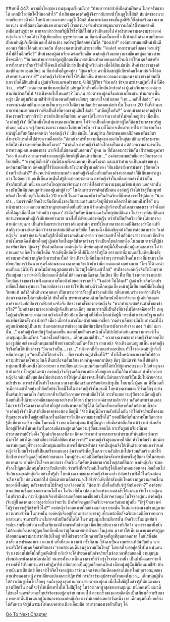 ##บทที่ 447: ความยิ่งใหญ่ของงานชุมนุมเซียนมังกร
“ท่านอาจารย์กำลังปิดด่านฝึกตน ไม่อาจรับแขกได้ หากมีเรื่องอันใดให้บอกข้าไว้”
น้ำเสียงขององค์หญิงจิงราวกับสายน้ำในฤดูใบไม้ผลิ
นัยน์ตาของนางราบเรียบราวผิวน้ำ ใบหน้าขาวงดงามราวฤดูใบไม้ผลิ ทั้งอาภรณ์ของชนชั้นสูงสีฟ้าก็ยิ่งส่งเสริมความงามของนาง ภายใต้แสงมืดหม่นของยามราตรี ผิวของนางส่องประกายนุ่มนวลราวผลึกไร้ซึ่งรอยตำหนิ เหมือนเช่นรูปวาด
หากจะกล่าวว่าสตรีผู้นี้ไร้ซึ่งที่ติก็ไม่นับว่าเกินเลยไป
คำอธิบายความงดงามขององค์หญิงจิงอาจเรียกได้ว่าไร้ผู้เทียบเคียง
บุรุษหลายคน ณ ที่แห่งนั้นกลั้นหายใจ ฝีเท้าชะงักค้าง ยามที่สบตากับองค์หญิงจิงก็พลันหลบไปด้านข้าง อดที่จะรู้สึกด้อยค่าไม่ได้
“น้องเก้า!”
องค์ชายสามเผยสีหน้ายินดีออกมา พี่น้องได้กลับมาเจอกัน ทั้งสองมองหน้ากันด้วยรอยยิ้ม
“จิงเอ๋อร์ อาการบาดเจ็บของ ‘ตาแก่ซู่’ ยังไม่ดีขึ้นอีกหรือ?”
สีหน้าของผู้เฒ่าเจียงเคร่งเครียดขึ้น
องค์หญิงจิงเผยความขมขื่นหดหู่ออกมา ส่ายศีรษะเล็กๆ “วันก่อนท่านอาจารย์ถูกผู้ฝึกตนขั้นนายเหนือแท้หลายคนลอบโจมตี ทำให้บาดเจ็บสาหัส การที่สามารถรักษาชีวิตไว้ได้จนถึงบัดนี้นับว่าเป็นปาฏิหาริย์แล้ว
เมื่อได้ยินเช่นนั้น
สีหน้าของราชวงศ์สมบัตินภาและคนอื่นๆ ณ ที่แห่งนั้นก็ดูหดหู่ลง
“ผู้เฒ่าเจียง ครานี้มีแขกผู้มีเกียรติคนใดมากันจึงได้ขอเข้าพบท่านอาจารย์?”
องค์หญิงจิงรักษาจิตใจให้เยือกเย็น สายตากวาดมองกลุ่มคนจากราชวงศ์สมบัตินภา
เมื่อได้ยินเช่นนั้น ผู้เฒ่าเจียงและองค์ชายสามจึงมีปฏิกิริยา
“น้องเก้า ข้าจะแนะนำคนผู้หนึ่งให้ นี่คือจ้าว... เพ้ย!”
องค์ชายสามเพียงผายมือไป เอ่ยพูดไปครึ่งหนึ่งก็พลันอ้าปากค้าง
ผู้เฒ่าเจียงและองค์ชายสามหันตัวกลับไป จ้าวเฟิงหายไปไหนแล้ว?
ไม่นาน
สายตาของผู้คนจึงมองลงเบื้องล่าง
ท่ามกลางพื้นหญ้า
เด็กหนุ่มเรือนผมสีฟ้ากำลังนอนหลับอย่างเงียบๆ ลมหายใจสม่ำเสมอ
“เขา... หลับไปแล้ว!”
คนจากราชวงศ์สมบัตินภาอุทานขึ้นเบาๆ ทว่าไม่คิดว่าแปลกประหลาดแต่อย่างใด
ในเวลา 20 วันที่ผ่านมา อาการนอนมากของจ้าวเฟิงเป็นสิ่งที่พวกเขาคุ้นชินไปแล้ว
“เขาคือผู้ใดกัน?”
ฉากหน้าขององค์หญิงจิงยังคงราบเรียบราวผิวน้ำ ทว่าน้ำเสียงเย็นเยียบ คาดเดาได้ไม่ยากว่านางกำลังไม่พอใจอยู่บ้าง
เมื่อเห็น ‘องค์หญิงจิง’ ที่เป็นหนึ่งในตำนานของแคว้นเมฆา ไม่ว่าจะเป็นเด็กหนุ่มสาวผู้ใดก็ต้องเข้ามาสรรเสริญเยินยอ แม้นางจะรู้สึกกระวนกระวายและไม่สบายใจนัก ทว่านางก็ไม่อาจเสียมารยาทได้
ทว่าแขกเบื้องหน้าผู้นี้กลับหลับลงต่อหน้า ‘องค์หญิงจิง’ เสียเช่นนั้น
ในหมู่บ้าน
สีหน้าของยอดฝีมือของพันธมิตรสังหารมังกรเต็มไปด้วยความอึ้งตะลึง
“ต่อหน้าสตรีที่งดงามที่สุดของแคว้นใหญ่สมบัตินภายังสามารถหลับได้ เพิ่งจะเคยเห็นเป็นครั้งแรก”
“น่าสนใจ องค์หญิงจิงต้องโกรธเป็นแน่ แต่ด้วยความสามารถในการควบคุมตนเองของนาง นางจึงไม่ได้แสดงมันออกมา”
ผู้คน ณ ที่นั้นลอบกระซิบกัน เฝ้ารอชมดูละคร
“เอ่อ น้องเก้า สถานการณ์ของแขกผู้มีเกียรติผู้นี้ค่อนข้างพิเศษ...”
องค์ชายสามแย้มยิ้มกระอักกระอวล รีบเอ่ยขึ้น
“ ‘แขกผู้มีเกียรติ’ เช่นนี้น้องเพิ่งจะเคยพบเป็นครั้งแรก และแม้ว่าท่านจะเป็นองค์ชายแห่งแคว้นสมบัตินภา แต่คนผู้ที่ไร้ซึ่งแหล่งที่มายังนำมาที่ฐานหลักของ ‘พันธมิตรสังหารมังกร’ รู้สึกพอใจบ้างหรือยังเล่า?”
ชัดเจนว่าด้วยสถานะแล้ว องค์หญิงจิงเมื่อเทียบกับองค์ชายสามแล้วก็มีเพียงแต่จะสูงกว่า ไม่ด้อยกว่า
คนที่เห็นภาพนั้นไม่รู้สึกแปลกประหลาด
องค์หญิงจิงในอดีตอาจกล่าวได้ว่าเป็นอัจฉริยะอันดับหนึ่งของแคว้นใหญ่อาณาจักรนภา กระทั่งได้เข้าร่วมงานชุมนุมเซียนมังกร
นอกจากนั้น นางยังเป็นศิษย์คนสุดท้ายของผู้เฒ่าซู่ด้วย”
ในด้านพรสวรรค์พลังฝึกตน องค์หญิงจิงได้เข้าสู่ขั้นมนุษย์แท้แล้วโดยที่อายุยังไม่ทันถึง 20 ขวบปี ในแคว้นเมฆานับว่าเป็นอัจฉริยะที่มีพรสวรรค์ไร้คู่ต่อกร
“น้องเก้า... น้องจ้าวคืออัจฉริยะอันดับหนึ่งของสิบสามแคว้นและคือผู้ที่ช่วยเหลือเราให้หลบหนีมาได้”
บนหน้าผากขององค์ชายสามปรากฏหยาดเหงื่อเย็นเยียบ
แม้ว่าองค์หญิงจิงจะเป็นน้องสาวของเขา ทว่าตั้งแต่เด็กได้ถูกเลือกโดย ‘ตำหนักวายุนภา’ สำนักอันดับหนึ่งแห่งแคว้นใหญ่สมบัตินภา
ในราชวงศ์สมบัตินภา สถานะขององค์หญิงจิงพิเศษอย่างมาก
นางไม่ใช่เพียงแค่องค์หญิง ทว่ายังเป็นอัจฉริยะที่หาได้ยากของตำหนักวายุนภา เป็นตัวเชื่อมระหว่างราชวงศ์และสำนัก
กระทั่งในสายตาของยอดฝีมือของสำนัก แซ่ที่สำคัญของนางยังเหนือกว่าราชาแห่งสมบัตินภาเสียอีก ในยามนี้ เมื่อเผชิญหน้ากับการสอบถามของ ‘องค์หญิงจิง’ องค์ชายสามจึงพลันรู้สึกได้ถึงแรงกดดันมหาศาล จากความเข้าใจในตัวน้องสาวของเขา อีกฝ่ายกำลังโกรธเคืองไม่พอใจอยู่
ผู้เฒ่าเจียงในชุดสีน้ำตาลข้างๆ ร่างเปียกโชกด้วยเหงื่อ
ในสถานการณ์ที่ผู้นำของพันธมิตร ‘ผู้เฒ่าซู่’ ปิดด่านฝึกตน องค์หญิงจิง ศิษย์คนสุดท้ายผู้นี้ก็เป็นเหมือนผู้แทนของเขา
ไม่ว่าภายนอกจะเกิดเรื่องอันใดขึ้น จ้าวเฟิงที่หลับใหลไปก็ไม่อาจรับรู้ได้
ตราบเท่าที่ภายนอกไม่เกิดเสียงดังอย่างมากหรือปรากฏจิตสังหารเข้ามาใกล้ จ้าวเฟิงจะไม่ตื่นขึ้นมาง่ายๆ
การหลับใหลในช่วงที่ผ่านมา เมื่อเทียบกับการวิวัฒนาการครั้งก่อนของดวงตาเทพเจ้าแล้วนับว่ามีความแตกต่างอย่างมาก
“ใครก็ได้ มานำคนกับแมวนี่ไปขัง หากไม่มีคำอนุญาตของข้า ไม่ว่าผู้ใดก็ห้ามเข้าใกล้”
ท่าทีขององค์หญิงจิงยังเงียบราบเรียบนุ่มนวล ทว่าคำสั่งที่เอ่ยออกไปเต็มไปด้วยความเด็ดขาด
สิ้นเสียง
ฟึ่บ ฟึ่บ ฟึ่บ
ร่างหลายร่างพุ่งเข้าโอบล้อมร่างของจ้าวเฟิงและแมวขโมยตัวน้อยอย่างรวดเร็ว
“จิงเอ๋อร์ ไม่ได้นะ!”
ผู้เฒ่าเจียงสีหน้าแปรเปลี่ยนไปอย่างรุนแรง รีบเอ่ยขัดขวาง
เขาเข้าใจเป็นอย่างดีว่าเด็กหนุ่มเบื้องหน้าผู้นี้เป็นยอดฝีมือในขั้นผู้วิเศษแท้ พลังลึกล้ำเกินจะคาดเดา
เป็นเพราะว่ากำลังอยู่ในช่วงหลับลึก กลิ่นอายบนร่างของจ้าวเฟิงจึงอ่อนจางลงจนไม่อาจสัมผัสได้
ทันใดนั้น บรรยากาศรอบด้านก็พลันหนักอึ้งเลวร้ายลง
ผู้เฒ่าเจียงและองค์ชายสามปกป้องจ้าวเฟิงอย่างจริงจัง ขัดขวางคำสั่งขององค์หญิงจิง
“พวกท่านจะต่อต้านคำสั่งของข้าหรือ?”
ใบหน้างดงามขององค์หญิงจิงเย็นชาลงเล็กๆ สถานการณ์นี้เป็นสิ่งที่นางไม่ได้คาดคิดเอาไว้
เหตุใดผู้เฒ่าเจียงและองค์ชายสามจึงต้องไปปกป้องเด็กหนุ่มที่มีที่มาไม่แน่ชัดผู้นี้ กระทั่งนำเขามายังฐานหลักของพันธมิตรสังหารมังกร?
เมี้ยว เมี้ยว!
แมวขโมยตัวน้อยแยกเขี้ยว วาดกรงเล็บของมันไปมาขณะที่นั่งอยู่บนตัวของผู้เป็นนาย สังเกตสถานการณ์ของสมาชิกพันธมิตรสังหารมังกรอย่างจองหอง
“เพ้ย! แมวนั่น...”
องค์หญิงจิงพลันรู้สึกคุ้นเคยขึ้น
แมวขโมยตัวตรงหน้านั้นได้ปะติปะต่อกับเศษความทรงจำในงานชุมนุมเซียนมังกร
“แมวขโมยตัวน้อย... เด็กหนุ่มผมสีฟ้า...”
ดวงตางดงามขององค์หญิงจิงกลอกไปมองรูปลักษณ์ของเด็กหนุ่มผมสีฟ้าอย่างละเอียดเป็นครั้งแรก
ก่อนหน้า
จ้าวเฟิงนอนอยู่บนพื้น องค์หญิงจิงจึงเห็นได้เพียงลางๆ
“มิคาดว่าเป็น... เขา...”
หลังจากที่สังเกตอย่างละเอียด หัวใจขององค์หญิงจิงก็พลันกระตุบวูบ
“แต่เป็นไปได้อย่างไร... ที่เขาจะปรากฏตัวขึ้นที่นี่?”
ทั่วทั้งใบหน้าของนางเต็มไปด้วยความประหลาดใจและยินดี ตื่นตะลึงจนสิ้นเสียง เอ่ยคำพูดออกมาติดๆ ขัดๆ นัยน์ตาจับจ้องไปยังเด็กหนุ่มผมฟ้าที่นอนนิ่งไม่ละสายตา
การเปลี่ยนแปลงแบบพลิกตลบนี้ได้ทำให้ผู้คนรอบๆ มองไปอย่างงุนงง อ้าปากค้าง
ชั่วครู่ก่อนหน้า องค์หญิงจิงยังขุ่นเคืองจนหน้าเกร็งอยู่เลย
แต่ไม่กี่วินาทีต่อมา ท่าทีขององค์หญิงจิงกลับเปลี่ยนแปลงไปอย่างมาก ทำให้ผู้คนไม่อาจตามได้ทัน
มีคำบอกว่าสตรีนั้นเต็มไปด้วยความแปรปรวน การเข้าไปในหัวใจของพวกนางเหมือนเช่นการร้อยด้ายเข้ารูเข็ม
ในยามนี้ ผู้คน ณ ที่นั้นอดที่จะมีความเข้าใจอย่างล้ำลึกกับประโยคนี้ไม่ได้
องค์หญิงจิงในยามนี้ ใบหน้างดงามแดงก่ำขึ้นเล็กๆ อย่างตื่นเต้นประหลาดใจ สีหน้ายากที่จะปิดบังความเคารพนับถือไว้ได้ กระทั่งเผยความรู้สึกของเด็กหญิงตัวน้อยที่เต็มไปด้วยความชื่นชมออกมาอย่างหาได้ยาก
ปากขององค์ชายสามอ้ากว้าง พลันค้นพบว่าตนเองไม่อาจเข้าใจน้องสาวคนที่เก้าที่อยู่ด้วยกันมาหลายปีผู้นี้ได้
นี่เป็นครั้งแรกที่เขาเห็นสีหน้าแบบนี้ของ ‘องค์หญิงจิง’ เห็นท่าทีเอียงอายของน้องเล็กผู้นี้
“จ้าวเฟิงผู้นี้มีความลับอันใดกัน ทำให้อัจฉริยะที่งดงามที่สุดของแคว้นใหญ่สมบัตินภาในอดีตกระทั่งเกิดความชมชอบขึ้นได้”
ยอดฝีมือที่เห็นภาพนั้นเกิดความรู้สึกที่ยากจะอธิบายขึ้น
ในยามนี้ ร่างของเด็กหนุ่มผมฟ้าผู้นั้นดูราวกับมีเสน่ห์ลึกลับ แม้ว่าจะกำลังหลับลึกอยู่ก็ได้ทำให้เทพธิดาในความคิดของผู้คนเกิดความรู้สึกชมชอบได้
กระทั่งผู้เฒ่าเจียงที่มากประสบการณ์ยังนิ่งอึ้ง
“ผู้เฒ่าเจียงและพี่สาม มิคาดว่าพวกท่านจะสามารถนำเขามาที่พันธมิตรสังหารมังกรได้ อย่าได้บอกข้าเชียวว่านี่คือลิขิตแห่งสวรรค์?”
องค์หญิงจิงสูดลมหายใจลึก หัวใจเต้นรัว นัยน์ตางดงามหยุดอยู่ที่ร่างของเด็กหนุ่มผมฟ้าแทบจะไม่กระพริบตา
จากนั้นผู้คนจึงได้เห็นด้วยตาตนเองว่าองค์หญิงจิงไม่สนใจร่างที่เป็นสตรีของตนเอง อุ้มจ้าวเฟิงที่อยู่ในสภาวะหลับลึกเข้าไปพร้อมกับสร้างเปลให้อีกฝ่าย กระทั่งดูแลอีกฝ่ายด้วยตนเอง
ในหมู่บ้าน
ยอดฝีมือพันธมิตรสังหารมังกรเริ่มรู้สึกสงสัยในสายตาของตนเอง
เทพธิดาในใจของพวกเขา อัจฉริยะอันดับหนึ่งของแคว้นใหญ่สมบัตินภา องค์หญิงจิง จะลดตัวลงไปดูแลเด็กหนุ่มในช่วงวัยเดียวกัน
จ้าวเฟิงที่กำลังหลับใหลรับรู้ได้ถึงกลิ่นหอมอ่อนจาง มือเลื่อนไปจับก้นขององค์หญิงจิง อย่างไม่รู้ตัว
ใบหน้างดงามขององค์หญิงจิงแดงก่ำ ปล่อยจ้าวเฟิงไว้ในห้องก่อนจะรีบจากไป
ก่อนจะออกไป
นัยน์ตาของเด็กสาวมองไปยังจ้าวเฟิงที่กำลังหลับใหลปรากฏความอ่อนโยนและคลั่งไคล้อยู่
หลังจากผ่านไปชั่วครู่ นางจึงออกไป
“น้องเก้า เมื่อใดกันที่เจ้ารู้จักน้องจ้าว?”
องค์ชายสามเอ่ยถามขึ้นอย่างอดรนทนไม่ไหว
ในวินาทีนั้น เปลวเพลิงแห่งความสงสัยได้แผดเผาจิตใจของผู้คนในบริเวณนั้น กระทั่งผู้เฒ่าเจียงยังมีความเคลือบแคลงขึ้นอย่างไม่อาจควบคุม
ในใจของผู้คน องค์หญิงเจียงผู้นี้หลงตนเองว่าสูงส่งยิ่งกว่าตะวัน มีหรือที่จะดูแลอัจฉริยะจากแคว้นเมฆาผู้หนึ่ง
“ข้ารู้จักเขา แต่ไม่รู้ว่าเขาจะรู้จักข้าหรือไม่?”
องค์หญิงจิงถอนหายใจอย่างแผ่วเบา
ยามนั้น
ในสมองของนางปรากฏภาพความทรงจำขึ้น
ในภาพนั้น
องค์หญิงจิงอยู่ที่ลานประลองชางกู่ เบื้องหน้าคืออัจฉริยะยอดฝีมือจากหลากหลายแดน จนกระทั่งนางไม่อาจนับเป็นอันใดได้
ในงานชุมนุมเซียนมังกรนั้น อัจฉริยะขั้นมนุษย์แท้ระดับแรกเริ่มอย่างนางเป็นเพียงแค่ตัวตนระดับล่างสุด
เมื่อเทียบกับดวงดาวที่เจิดจ้า นางธรรมดายิ่งนัก ไม่ต้องเอ่ยถึงเหล่าผู้ถูกเลือกที่เหนือกว่าผู้อื่นหลายเท่าตัวเลย ในฝูงชน นางทำได้เพียงแหงนมองห้าผู้ถูกเลือกแสดงความสามารถอันยิ่งใหญ่ ทำให้ช่วงเวลานั้นกลายเป็นจุดที่สูงที่สุดตลอดกาล
โดยไร้ซึ่งข้อสงสัย
การประลองแรก นางแพ้
ครั้งที่สอง นางแพ้
ครั้งที่สาม ก็ยังคงเป็นความพ่ายแพ้อันยับเยิน
นางกระทั่งได้รับบาดเจ็บสาหัสกลาง ‘รอบห้าแดนดิ้นรนสู่ความเป็นใหญ่’ ไม่อาจที่จะต่อสู้ต่อไปได้
แน่นอนว่า
นางย่อมไม่เต็มใจที่ถูกตัดสิทธิ์ หวังว่าจะได้ประลองกับอัจฉริยะในช่วงเวลาที่สุดยอดนี้
งานชุมนุมเซียนมังกรยังคงดำเนินต่อไป
จนกระทั่งนางเห็นดวงดาวที่สว่างรุ่งโรจน์ดวงหนึ่ง เป็นม้ามืดและราชาที่ทรงพลังไร้เทียมทาน สร้างปาฏิหาริย์ กลับกลายเป็นผู้ถูกเลือกคนใหม่
เด็กหนุ่มผู้นั้นมีเรือนผมสีฟ้า ข้างกายมีแมวเป็นสัตว์เลี้ยง ทำให้จิตใจของผู้ชมเร่าร้อน เจตจำนงอันเดือดพล่านได้เผาไหม้ทุกซอกมุมของลานประลองชางกู่
การเปลี่ยนแปลงและปาฏิหาริย์ การก้าวข้ามอุปสรรคทั้งหมดทั้งมวล... เด็กหนุ่มผู้นั้นได้ก้าวเดินสูงขึ้นไปเรื่อยๆ จนถึงจุดสูงสุดท่ามกลางสายตาของผู้คน
เมื่อใดไม่มีผู้ใดล่วงรู้ที่นัยน์ตาของนางเปียกชื้น อดที่จะร่ำไห้เพื่อเขาไม่ได้
ไม่มีผู้ใดรู้
ในช่วงเวลาสูงสุดของงานชุมนุม หนึ่งคนหนึ่งแมวนี้ได้ชนะใจและเสียงตะโกนร่ำร้องของผู้คนจำนวนมากไป
ความเร็วของความคิดนั้นเป็นเพียงเสี้ยวพริบตา
ภาพเหล่านั้นฝังแน่นอยู่ในสมองขององค์หญิงจิง
นางไม่เคยคิดเลยว่าวันหนึ่ง เขา เด็กหนุ่มที่เทียบเคียงได้กับพระเจ้าผู้นั้นจะมาให้พบเจอห่างเพียงเอื้อมมือ สามารถมองเขาตัวเป็นๆ ได้


[Go To Next Chapter]( ./7.md)